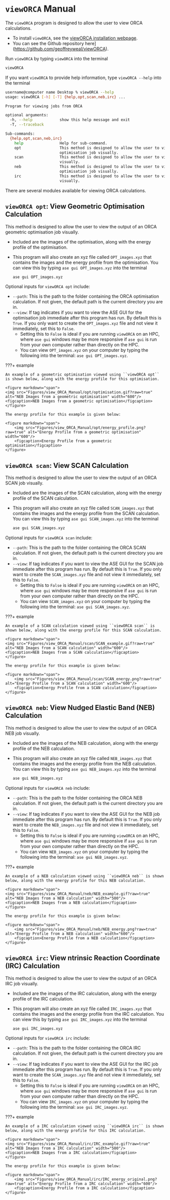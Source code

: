 # ``viewORCA`` Manual

The ``viewORCA`` program is designed to allow the user to view ORCA calculations. 

* To install ``viewORCA``, see the [viewORCA installation webpage](Programs_to_Install.md#the-vieworca-program). 
* You can see the Github repository here](https://github.com/geoffreyweal/viewORCA).

Run ``viewORCA`` by typing ``viewORCA`` into the terminal

```bash
viewORCA
```

If you want ``viewORCA`` to provide help information, type ``viewORCA --help`` into the terminal

```bash
username@computer name Desktop % viewORCA --help
usage: viewORCA [-h] [-T] {help,opt,scan,neb,irc} ...

Program for viewing jobs from ORCA

optional arguments:
  -h, --help            show this help message and exit
  -T, --traceback

Sub-commands:
  {help,opt,scan,neb,irc}
    help                Help for sub-command.
    opt                 This method is designed to allow the user to view the output of an ORCA geometric
                        optimisation job visually.
    scan                This method is designed to allow the user to view the output of an ORCA SCAN job
                        visually.
    neb                 This method is designed to allow the user to view the output of an ORCA geometric
                        optimisation job visually.
    irc                 This method is designed to allow the user to view the output of an ORCA IRC job
                        visually.
```

There are several modules available for viewing ORCA calculations. 

## ``viewORCA opt``: View Geometric Optimisation Calculation

This method is designed to allow the user to view the output of an ORCA geometric optimisation job visually. 

* Included are the images of the optimisation, along with the energy profile of the optimisation. 
* This program will also create an xyz file called ``OPT_images.xyz`` that contains the images and the energy profile from the optimisation. You can view this by typing ``ase gui OPT_images.xyz`` into the terminal

	```bash
	ase gui OPT_images.xyz
	```

Optional inputs for ``viewORCA opt`` include:

* ``--path``: This is the path to the folder containing the ORCA optimisation calculation. If not given, the default path is the current directory you are in. 
* ``--view``: If tag indicates if you want to view the ASE GUI for the optimisation job immediate after this program has run. By default this is ``True``. If you only want to create the ``OPT_images.xyz`` file and not view it immediately, set this to ``False``.
	* Setting this to ``False`` is ideal if you are running ``viewORCA`` on an HPC, where ``ase gui`` windows may be more responsive if ``ase gui`` is run from your own computer rather than directly on the HPC. 
	* You can view ``OPT_images.xyz`` on your computer by typing the following into the terminal: ``ase gui OPT_images.xyz``.

???+ example

	An example of a geometric optimisation viewed using ``viewORCA opt`` is shown below, along with the energy profile for this optimisation.

	<figure markdown="span">
	<img src="Figures/view_ORCA_Manual/opt/optimisation.gif?raw=true" alt="NEB Images from a geometric optimisation" width="600"/>
	<figcaption>NEB Images from a geometric optimisation</figcaption>
	</figure>

	The energy profile for this example is given below:

	<figure markdown="span">
	    <img src="Figures/view_ORCA_Manual/opt/energy_profile.png?raw=true" alt="Energy Profile from a geometric optimisation" width="600"/>
	    <figcaption>Energy Profile from a geometric optimisation</figcaption>
	</figure>


## ``viewORCA scan``: View SCAN Calculation

This method is designed to allow the user to view the output of an ORCA SCAN job visually. 

* Included are the images of the SCAN calculation, along with the energy profile of the SCAN calculation. 
* This program will also create an xyz file called ``SCAN_images.xyz`` that contains the images and the energy profile from the SCAN calculation. You can view this by typing ``ase gui SCAN_images.xyz`` into the terminal

	```bash
	ase gui SCAN_images.xyz
	```

Optional inputs for ``viewORCA scan`` include:

* ``--path``: This is the path to the folder containing the ORCA SCAN calculation. If not given, the default path is the current directory you are in. 
* ``--view``: If tag indicates if you want to view the ASE GUI for the SCAN job immediate after this program has run. By default this is ``True``. If you only want to create the ``SCAN_images.xyz`` file and not view it immediately, set this to ``False``.
	* Setting this to ``False`` is ideal if you are running ``viewORCA`` on an HPC, where ``ase gui`` windows may be more responsive if ``ase gui`` is run from your own computer rather than directly on the HPC. 
	* You can view ``SCAN_images.xyz`` on your computer by typing the following into the terminal: ``ase gui SCAN_images.xyz``.

???+ example

	An example of a SCAN calculation viewed using ``viewORCA scan`` is shown below, along with the energy profile for this SCAN calculation.

	<figure markdown="span">
	<img src="Figures/view_ORCA_Manual/scan/SCAN_example.gif?raw=true" alt="NEB Images from a SCAN calculation" width="600"/>
	<figcaption>NEB Images from a SCAN calculation</figcaption>
	</figure>

	The energy profile for this example is given below:

	<figure markdown="span">
	    <img src="Figures/view_ORCA_Manual/scan/SCAN_energy.png?raw=true" alt="Energy Profile from a SCAN calculation" width="600"/>
	    <figcaption>Energy Profile from a SCAN calculation</figcaption>
	</figure>


## ``viewORCA neb``: View Nudged Elastic Band (NEB) Calculation

This method is designed to allow the user to view the output of an ORCA NEB job visually. 

* Included are the images of the NEB calculation, along with the energy profile of the NEB calculation. 
* This program will also create an xyz file called ``NEB_images.xyz`` that contains the images and the energy profile from the NEB calculation. You can view this by typing ``ase gui NEB_images.xyz`` into the terminal

	```bash
	ase gui NEB_images.xyz
	```

Optional inputs for ``viewORCA neb`` include:

* ``--path``: This is the path to the folder containing the ORCA NEB calculation. If not given, the default path is the current directory you are in. 
* ``--view``: If tag indicates if you want to view the ASE GUI for the NEB job immediate after this program has run. By default this is ``True``. If you only want to create the ``NEB_images.xyz`` file and not view it immediately, set this to ``False``.
	* Setting this to ``False`` is ideal if you are running ``viewORCA`` on an HPC, where ``ase gui`` windows may be more responsive if ``ase gui`` is run from your own computer rather than directly on the HPC. 
	* You can view ``NEB_images.xyz`` on your computer by typing the following into the terminal: ``ase gui NEB_images.xyz``.

???+ example

	An example of a NEB calculation viewed using ``viewORCA neb`` is shown below, along with the energy profile for this NEB calculation.

	<figure markdown="span">
	<img src="Figures/view_ORCA_Manual/neb/NEB_example.gif?raw=true" alt="NEB Images from a NEB calculation" width="500"/>
	<figcaption>NEB Images from a NEB calculation</figcaption>
	</figure>

	The energy profile for this example is given below:

	<figure markdown="span">
	    <img src="Figures/view_ORCA_Manual/neb/NEB_energy.png?raw=true" alt="Energy Profile from a NEB calculation" width="600"/>
	    <figcaption>Energy Profile from a NEB calculation</figcaption>
	</figure>


## ``viewORCA irc``: View ntrinsic Reaction Coordinate (IRC) Calculation

This method is designed to allow the user to view the output of an ORCA IRC job visually. 

* Included are the images of the IRC calculation, along with the energy profile of the IRC calculation. 
* This program will also create an xyz file called ``IRC_images.xyz`` that contains the images and the energy profile from the IRC calculation. You can view this by typing ``ase gui IRC_images.xyz`` into the terminal

	```bash
	ase gui IRC_images.xyz
	```

Optional inputs for ``viewORCA irc`` include:

* ``--path``: This is the path to the folder containing the ORCA IRC calculation. If not given, the default path is the current directory you are in. 
* ``--view``: If tag indicates if you want to view the ASE GUI for the IRC job immediate after this program has run. By default this is ``True``. If you only want to create the ``SCAN_images.xyz`` file and not view it immediately, set this to ``False``.
	* Setting this to ``False`` is ideal if you are running ``viewORCA`` on an HPC, where ``ase gui`` windows may be more responsive if ``ase gui`` is run from your own computer rather than directly on the HPC. 
	* You can view ``IRC_images.xyz`` on your computer by typing the following into the terminal: ``ase gui IRC_images.xyz``.

???+ example

	An example of a IRC calculation viewed using ``viewORCA irc`` is shown below, along with the energy profile for this IRC calculation.

	<figure markdown="span">
	<img src="Figures/view_ORCA_Manual/irc/IRC_example.gif?raw=true" alt="NEB Images from a IRC calculation" width="500"/>
	<figcaption>NEB Images from a IRC calculation</figcaption>
	</figure>

	The energy profile for this example is given below:

	<figure markdown="span">
	    <img src="Figures/view_ORCA_Manual/irc/IRC_energy_original.png?raw=true" alt="Energy Profile from a IRC calculation" width="600"/>
	    <figcaption>Energy Profile from a IRC calculation</figcaption>
	</figure>




